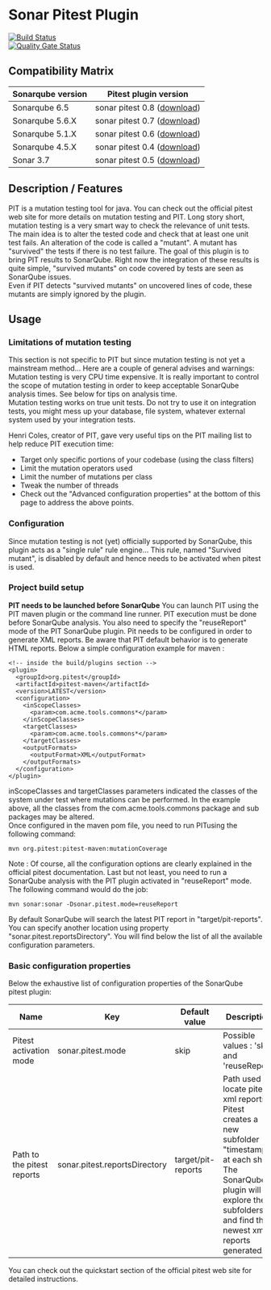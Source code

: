 Sonar Pitest Plugin
===================

[![Build Status](https://travis-ci.org/VinodAnandan/sonar-pitest.svg?branch=master)](https://travis-ci.org/VinodAnandan/sonar-pitest)  
[![Quality Gate Status](https://sonarcloud.io/api/badges/gate?key=org.sonarsource.pitest%3Asonar-pitest-plugin)](https://sonarcloud.io/dashboard?id=org.sonarsource.pitest%3Asonar-pitest-plugin)


Compatibility Matrix
--------------------
| Sonarqube version | Pitest plugin version |
|-------------------|-----------------------|
| Sonarqube 6.5  | sonar pitest 0.8 ([download](https://github.com/SonarQubeCommunity/sonar-pitest/releases/tag/0.8)) |
| Sonarqube 5.6.X  | sonar pitest 0.7 ([download](https://github.com/SonarQubeCommunity/sonar-pitest/releases/tag/0.7)) |
| Sonarqube 5.1.X  | sonar pitest 0.6  ([download](http://downloads.sonarsource.com/plugins/org/codehaus/sonar-plugins/sonar-pitest-plugin/0.6/sonar-pitest-plugin-0.6.jar)) |
| Sonarqube 4.5.X  | sonar pitest 0.4 ([download](http://central.maven.org/maven2/org/codehaus/sonar-plugins/sonar-pitest-plugin/0.4/sonar-pitest-plugin-0.4.jar)) |
| Sonar 3.7  | sonar pitest 0.5 ([download](http://central.maven.org/maven2/org/codehaus/sonar-plugins/sonar-pitest-plugin/0.5/sonar-pitest-plugin-0.5.jar)) |

Description / Features
----------------------
PIT is a mutation testing tool for java. You can check out the official pitest web site for more details on mutation testing and PIT.
Long story short, mutation testing is a very smart way to check the relevance of unit tests. The main idea is to alter the tested code and check that at least one unit test fails. An alteration of the code is called a "mutant". A mutant has "survived" the tests if there is no test failure.
The goal of this plugin is to bring PIT results to SonarQube. Right now the integration of these results is quite simple, "survived mutants" on code covered by tests are seen as SonarQube issues.  
Even if PIT detects "survived mutants" on uncovered lines of code, these mutants are simply ignored by the plugin.

Usage
-----
### Limitations of mutation testing
This section is not specific to PIT but since mutation testing is not yet a mainstream method... Here are a couple of general advises and warnings:  
Mutation testing is very CPU time expensive. It is really important to control the scope of mutation testing in order to keep acceptable SonarQube analysis times. See below for tips on analysis time.  
Mutation testing works on true unit tests. Do not try to use it on integration tests, you might mess up your database, file system, whatever external system used by your integration tests.   


Henri Coles, creator of PIT, gave very useful tips on the PIT mailing list to help reduce PIT execution time:
* Target only specific portions of your codebase (using the class filters)
* Limit the mutation operators used
* Limit the number of mutations per class
* Tweak the number of threads
* Check out the "Advanced configuration properties" at the bottom of this page to address the above points.

### Configuration
Since mutation testing is not (yet) officially supported by SonarQube, this plugin acts as a "single rule" rule engine... This rule, named "Survived mutant", is disabled by default and hence needs to be activated when pitest is used.

### Project build setup
**PIT needs to be launched before SonarQube**
You can launch PIT using the PIT maven plugin or the command line runner. PIT execution must be done before SonarQube analysis. You also need to specify the "reuseReport" mode of the PIT SonarQube plugin.
Pit needs to be configured in order to generate XML reports. Be aware that PIT default behavior is to generate HTML reports.  Below a simple configuration example for maven :

    <!-- inside the build/plugins section -->
    <plugin>
      <groupId>org.pitest</groupId>
      <artifactId>pitest-maven</artifactId>
      <version>LATEST</version>
      <configuration>
        <inScopeClasses>
          <param>com.acme.tools.commons*</param>
        </inScopeClasses>
        <targetClasses>
          <param>com.acme.tools.commons*</param>
        </targetClasses>
        <outputFormats>
          <outputFormat>XML</outputFormat>
        </outputFormats>
      </configuration>
    </plugin>

inScopeClasses and targetClasses parameters indicated the classes of the system under test where mutations can be performed. In the example above, all the classes from the com.acme.tools.commons package and sub packages may be altered.  
Once configured in the maven pom file, you need to run PITusing the following command:  

    mvn org.pitest:pitest-maven:mutationCoverage

Note : Of course, all the configuration options are clearly explained in the official pitest documentation.
Last but not least, you need to run a SonarQube analysis with the PIT plugin activated in "reuseReport" mode. The following command would do the job:

    mvn sonar:sonar -Dsonar.pitest.mode=reuseReport

By default SonarQube will search the latest PIT report in "target/pit-reports". You can specify another location using property "sonar.pitest.reportsDirectory".
You will find below the list of all the available configuration parameters.

### Basic configuration properties
Below the exhaustive list of configuration properties of the SonarQube pitest plugin:

| Name | Key | Default value | Description |
|------|-----|---------------|-------------|
| Pitest activation mode | sonar.pitest.mode | skip | Possible values : 'skip' and 'reuseReport' |
| Path to the pitest reports | sonar.pitest.reportsDirectory | target/pit-reports |Path used to locate pitest xml reports. Pitest creates a new subfolder "timestamp" at each shot. The SonarQube plugin will explore these subfolders and find the newest xml reports generated. |

You can check out the quickstart section of the official pitest web site for detailed instructions.
